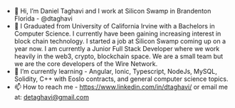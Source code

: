 - 👋 Hi, I’m Daniel Taghavi and I work at Silicon Swamp in Brandenton Florida - @dtaghavi
- 👀 I Graduated from University of California Irvine with a Bachelors in Computer Science. I currently have been gaining increasing interest
in block chain technology. I started a job at Silicon Swamp coming up on a year now. I am currently a Junior Full Stack Developer where we work heavily in the web3, crypto, blockchain space. We are a small team but we are the core developers of the Wire Network.
- 🌱 I’m currently learning - Angular, Ionic, Typescript, NodeJs, MySQL, Solidity, C++ with EosIo contracts, and general computer science topics.
- 📫 How to reach me - https://www.linkedin.com/in/dtaghavi/ or email me at: detaghavi@gmail.com

<!---
dtaghavi/dtaghavi is a ✨ special ✨ repository because its `README.md` (this file) appears on your GitHub profile.
You can click the Preview link to take a look at your changes.
--->
